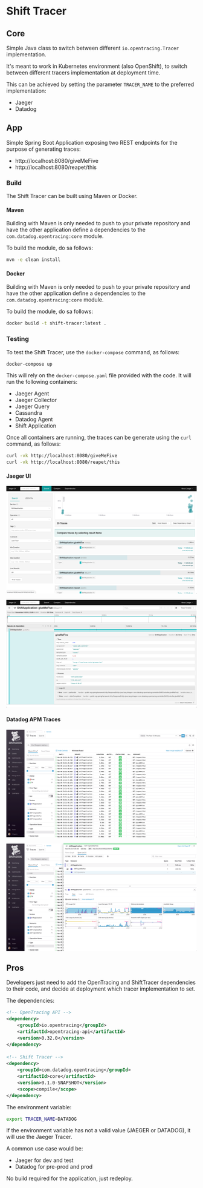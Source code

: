 # Shift Tracer

## Core
Simple Java class to switch between different ```io.opentracing.Tracer``` implementation.

It's meant to work in Kubernetes environment (also OpenShift), to switch between different tracers implementation at deployment time.

This can be achieved by setting the parameter ```TRACER_NAME``` to the preferred implementation:
* Jaeger
* Datadog

## App
Simple Spring Boot Application exposing two REST endpoints for the purpose of generating traces:
* http://localhost:8080/giveMeFive
* http://localhost:8080/reapet/this

### Build
The Shift Tracer can be built using Maven or Docker. 

#### Maven
Building with Maven is only needed to push to your private repository and have the other application define a dependencies to the ```com.datadog.opentracing:core``` module.

To build the module, do sa follows:

```bash
mvn -e clean install
```

#### Docker
Building with Maven is only needed to push to your private repository and have the other application define a dependencies to the ```com.datadog.opentracing:core``` module.

To build the module, do sa follows:

```bash
docker build -t shift-tracer:latest .
```

### Testing
To test the Shift Tracer, use the ```docker-compose``` command, as follows:

```bash
docker-compose up
```

This will rely on the ```docker-compose.yaml``` file provided with the code.
It will run the following containers:
* Jaeger Agent
* Jaeger Collector
* Jaeger Query
* Cassandra
* Datadog Agent
* Shift Application
 
Once all containers are running, the traces can be generate using the ```curl``` command, as follows:
```bash
curl -vk http://localhost:8080/giveMeFive
curl -vk http://localhost:8080/reapet/this
```

#### Jaeger UI

![Jaeger UI](jaeger-ui-01.png)

![Jaeger UI](jaeger-ui-02.png)

#### Datadog APM Traces

![Datadog APM Traces](datadog-apm-traces-01.png)

![Datadog APM Traces](datadog-apm-traces-02.png)


## Pros
Developers just need to add the OpenTracing and ShiftTracer dependencies to their code, and decide at deployment which tracer implementation to set.

The dependencies:
```xml
<!-- OpenTracing API -->
<dependency>
    <groupId>io.opentracing</groupId>
    <artifactId>opentracing-api</artifactId>
    <version>0.32.0</version>
</dependency>

<!-- Shift Tracer -->
<dependency>
    <groupId>com.datadog.opentracing</groupId>
    <artifactId>core</artifactId>
    <version>0.1.0-SNAPSHOT</version>
    <scope>compile</scope>
</dependency>
```

The environment variable:
```bash
export TRACER_NAME=DATADOG
```

If the environment variable has not a valid value (JAEGER or DATADOG), it will use the Jaeger Tracer.

A common use case would be:
* Jaeger for dev and test
* Datadog for pre-prod and prod

No build required for the application, just redeploy.
